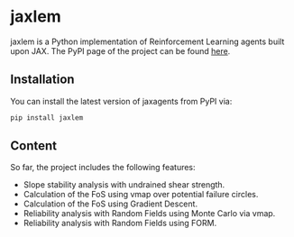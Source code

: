 # jaxlem

jaxlem is a Python implementation of Reinforcement Learning agents built upon JAX. The PyPI page of the project can be found [here](https://pypi.org/project/jaxlem/).

## Installation
You can install the latest version of jaxagents from PyPI via:

```sh
pip install jaxlem
```

## Content

So far, the project includes the following features:
* Slope stability analysis with undrained shear strength.
* Calculation of the FoS using vmap over potential failure circles.
* Calculation of the FoS using Gradient Descent.
* Reliability analysis with Random Fields using Monte Carlo via vmap.
* Reliability analysis with Random Fields using FORM.
